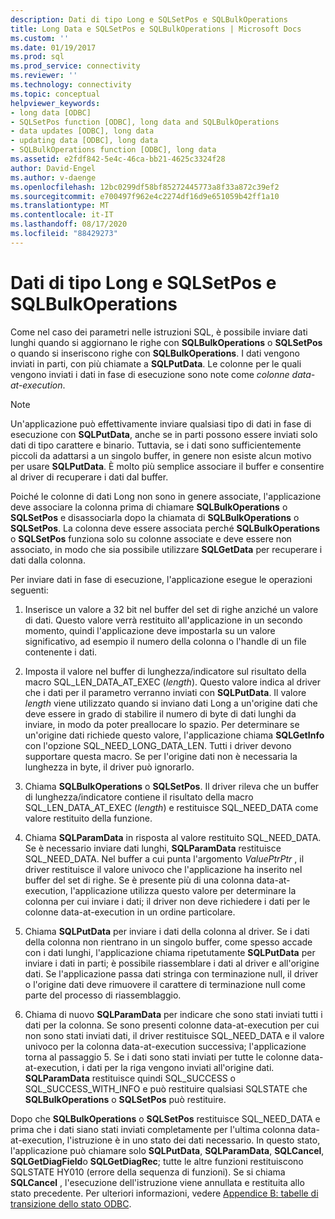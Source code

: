 ```yaml
---
description: Dati di tipo Long e SQLSetPos e SQLBulkOperations
title: Long Data e SQLSetPos e SQLBulkOperations | Microsoft Docs
ms.custom: ''
ms.date: 01/19/2017
ms.prod: sql
ms.prod_service: connectivity
ms.reviewer: ''
ms.technology: connectivity
ms.topic: conceptual
helpviewer_keywords:
- long data [ODBC]
- SQLSetPos function [ODBC], long data and SQLBulkOperations
- data updates [ODBC], long data
- updating data [ODBC], long data
- SQLBulkOperations function [ODBC], long data
ms.assetid: e2fdf842-5e4c-46ca-bb21-4625c3324f28
author: David-Engel
ms.author: v-daenge
ms.openlocfilehash: 12bc0299df58bf85272445773a8f33a872c39ef2
ms.sourcegitcommit: e700497f962e4c2274df16d9e651059b42ff1a10
ms.translationtype: MT
ms.contentlocale: it-IT
ms.lasthandoff: 08/17/2020
ms.locfileid: "88429273"
---
```

# <a name="long-data-and-sqlsetpos-and-sqlbulkoperations"></a>Dati di tipo Long e SQLSetPos e SQLBulkOperations
Come nel caso dei parametri nelle istruzioni SQL, è possibile inviare dati lunghi quando si aggiornano le righe con **SQLBulkOperations** o **SQLSetPos** o quando si inseriscono righe con **SQLBulkOperations**. I dati vengono inviati in parti, con più chiamate a **SQLPutData**. Le colonne per le quali vengono inviati i dati in fase di esecuzione sono note come *colonne data-at-execution*.  
  
> [!NOTE]  
>  Un'applicazione può effettivamente inviare qualsiasi tipo di dati in fase di esecuzione con **SQLPutData**, anche se in parti possono essere inviati solo dati di tipo carattere e binario. Tuttavia, se i dati sono sufficientemente piccoli da adattarsi a un singolo buffer, in genere non esiste alcun motivo per usare **SQLPutData**. È molto più semplice associare il buffer e consentire al driver di recuperare i dati dal buffer.  
  
 Poiché le colonne di dati Long non sono in genere associate, l'applicazione deve associare la colonna prima di chiamare **SQLBulkOperations** o **SQLSetPos** e disassociarla dopo la chiamata di **SQLBulkOperations** o **SQLSetPos**. La colonna deve essere associata perché **SQLBulkOperations** o **SQLSetPos** funziona solo su colonne associate e deve essere non associato, in modo che sia possibile utilizzare **SQLGetData** per recuperare i dati dalla colonna.  
  
 Per inviare dati in fase di esecuzione, l'applicazione esegue le operazioni seguenti:  
  
1.  Inserisce un valore a 32 bit nel buffer del set di righe anziché un valore di dati. Questo valore verrà restituito all'applicazione in un secondo momento, quindi l'applicazione deve impostarla su un valore significativo, ad esempio il numero della colonna o l'handle di un file contenente i dati.  
  
2.  Imposta il valore nel buffer di lunghezza/indicatore sul risultato della macro SQL_LEN_DATA_AT_EXEC (*length*). Questo valore indica al driver che i dati per il parametro verranno inviati con **SQLPutData**. Il valore *length* viene utilizzato quando si inviano dati Long a un'origine dati che deve essere in grado di stabilire il numero di byte di dati lunghi da inviare, in modo da poter preallocare lo spazio. Per determinare se un'origine dati richiede questo valore, l'applicazione chiama **SQLGetInfo** con l'opzione SQL_NEED_LONG_DATA_LEN. Tutti i driver devono supportare questa macro. Se per l'origine dati non è necessaria la lunghezza in byte, il driver può ignorarlo.  
  
3.  Chiama **SQLBulkOperations** o **SQLSetPos**. Il driver rileva che un buffer di lunghezza/indicatore contiene il risultato della macro SQL_LEN_DATA_AT_EXEC (*length*) e restituisce SQL_NEED_DATA come valore restituito della funzione.  
  
4.  Chiama **SQLParamData** in risposta al valore restituito SQL_NEED_DATA. Se è necessario inviare dati lunghi, **SQLParamData** restituisce SQL_NEED_DATA. Nel buffer a cui punta l'argomento *ValuePtrPtr* , il driver restituisce il valore univoco che l'applicazione ha inserito nel buffer del set di righe. Se è presente più di una colonna data-at-execution, l'applicazione utilizza questo valore per determinare la colonna per cui inviare i dati; il driver non deve richiedere i dati per le colonne data-at-execution in un ordine particolare.  
  
5.  Chiama **SQLPutData** per inviare i dati della colonna al driver. Se i dati della colonna non rientrano in un singolo buffer, come spesso accade con i dati lunghi, l'applicazione chiama ripetutamente **SQLPutData** per inviare i dati in parti; è possibile riassemblare i dati al driver e all'origine dati. Se l'applicazione passa dati stringa con terminazione null, il driver o l'origine dati deve rimuovere il carattere di terminazione null come parte del processo di riassemblaggio.  
  
6.  Chiama di nuovo **SQLParamData** per indicare che sono stati inviati tutti i dati per la colonna. Se sono presenti colonne data-at-execution per cui non sono stati inviati dati, il driver restituisce SQL_NEED_DATA e il valore univoco per la colonna data-at-execution successiva; l'applicazione torna al passaggio 5. Se i dati sono stati inviati per tutte le colonne data-at-execution, i dati per la riga vengono inviati all'origine dati. **SQLParamData** restituisce quindi SQL_SUCCESS o SQL_SUCCESS_WITH_INFO e può restituire qualsiasi SQLSTATE che **SQLBulkOperations** o **SQLSetPos** può restituire.  
  
 Dopo che **SQLBulkOperations** o **SQLSetPos** restituisce SQL_NEED_DATA e prima che i dati siano stati inviati completamente per l'ultima colonna data-at-execution, l'istruzione è in uno stato dei dati necessario. In questo stato, l'applicazione può chiamare solo **SQLPutData**, **SQLParamData**, **SQLCancel**, **SQLGetDiagField**o **SQLGetDiagRec**; tutte le altre funzioni restituiscono SQLSTATE HY010 (errore della sequenza di funzioni). Se si chiama **SQLCancel** , l'esecuzione dell'istruzione viene annullata e restituita allo stato precedente. Per ulteriori informazioni, vedere [Appendice B: tabelle di transizione dello stato ODBC](../../../odbc/reference/appendixes/appendix-b-odbc-state-transition-tables.md).
